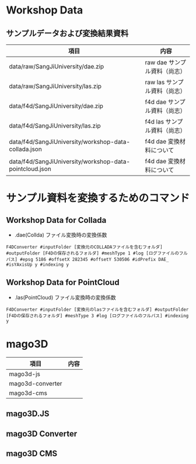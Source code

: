 # Workshop Data
## サンプルデータおよび変換結果資料
| 項目 | 内容 |
| ---------- | ---------- |
| data/raw/SangJiUniversity/dae.zip | raw dae サンプル資料（尚志） |
| data/raw/SangJiUniversity/las.zip | raw las サンプル資料（尚志） |
| data/f4d/SangJiUniversity/dae.zip | f4d dae サンプル資料（尚志） |
| data/f4d/SangJiUniversity/las.zip | f4d las サンプル資料（尚志） |
| data/f4d/SangJiUniversity/workshop-data-collada.json | f4d dae 変換材料について |
| data/f4d/SangJiUniversity/workshop-data-pointcloud.json | f4d dae 変換材料について |

# サンプル資料を変換するためのコマンド
## Workshop Data for Collada
- .dae(Collda) ファイル変換時の変換係数
```
F4DConverter #inputFolder [変換元のCOLLADAファイルを含むフォルダ] #outputFolder [F4Dの保存されるフォルダ] #meshType 1 #log [ログファイルのフルパス] #epsg 5186 #offsetX 282345 #offsetY 530506 #idPrefix DAE_ #isYAxisUp y #indexing y
```

## Workshop Data for PointCloud
- .las(PointCloud) ファイル変換時の変換係数

```
F4DConverter #inputFolder [変換元のlasファイルを含むフォルダ] #outputFolder [F4Dの保存されるフォルダ] #meshType 3 #log [ログファイルのフルパス] #indexing y
```

# mago3D
| 項目 | 内容 |
| ---------- | ---------- |
| mago3d-js |  |
| mago3d-converter |  |
| mago3d-cms |  |

## mago3D.JS
## mago3D Converter
## mago3D CMS
